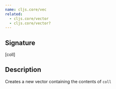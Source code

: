 ```yaml
---
name: cljs.core/vec
related:
  - cljs.core/vector
  - cljs.core/vector?
---
```


## Signature
[coll]


## Description

Creates a new vector containing the contents of `coll`
